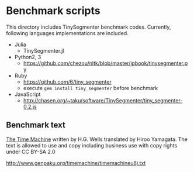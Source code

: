 # Benchmark scripts

This directory includes TinySegmenter benchmark codes.
Currently, following languages implementations are included.

- Julia
  - TinySegmenter.jl
- Python2, 3
  - https://github.com/chezou/nltk/blob/master/jpbook/tinysegmenter.py
- Ruby
  - https://github.com/6/tiny_segmenter
  - execute `gem install tiny_segmenter` before benchmark
- JavaScript
  - http://chasen.org/~taku/software/TinySegmenter/tiny_segmenter-0.2.js

## Benchmark text
[The Time Machine](https://en.wikipedia.org/wiki/The_Time_Machine) written by H.G. Wells translated by Hiroo Yamagata.
The text is allowed to use and copy including business use with copy rights under CC BY-SA 2.0

http://www.genpaku.org/timemachine/timemachineu8j.txt
